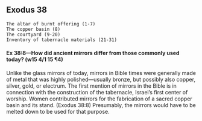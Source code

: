 ## Exodus 38

```
The altar of burnt offering (1-7)
The copper basin (8)
The courtyard (9-20)
Inventory of tabernacle materials (21-31)
```

#### Ex 38:8​—How did ancient mirrors differ from those commonly used today? (w15 4/1 15 ¶4)

Unlike the glass mirrors of today, mirrors in Bible times were generally made of metal that was highly polished—usually bronze, but possibly also copper, silver, gold, or electrum. The first mention of mirrors in the Bible is in connection with the construction of the tabernacle, Israel’s first center of worship. Women contributed mirrors for the fabrication of a sacred copper basin and its stand. (Exodus 38:8) Presumably, the mirrors would have to be melted down to be used for that purpose.
